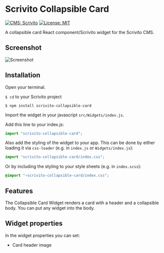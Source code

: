 # Scrivito Collapsible Card
[![CMS: Scrivito](https://img.shields.io/badge/CMS-Scrivito-brightgreen.svg)](https://scrivito.com) [![License: MIT](https://img.shields.io/badge/License-MIT-blue.svg)](https://opensource.org/licenses/MIT)

A collapsible card React component/Scrivito widget for the Scrivito CMS.

## Screenshot

![Screenshot](https://raw.githubusercontent.com/mdwp/scrivito-collapsible-card/master/collapsible-card-screenshot.png)


## Installation

Open your terminal.

`$ cd` to your Scrivito project

```shell
$ npm install scrivito-collapsible-card
```

Import the widget in your javascript `src/Widgets/index.js`.

Add this line to your index.js:

```js
import "scrivito-collapsible-card";
```

Also add the styling of the widget to your app. This can be done by either loading it via `css-loader` (e.g. in `index.js` or `Widgets/index.js`):

```js
import "scrivito-collapsible-card/index.css";
```

Or by including the styling to your style sheets (e.g. in `index.scss`):

```scss
@import "~scrivito-collapsible-card/index.css";
```

## Features
The Collapsible Card Widget renders a card with a header and a collapsible body. You can put any widget into the body.

## Widget properties

In the widget properties you can set:
- Card header image